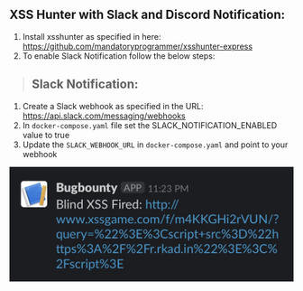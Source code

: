 ## XSS Hunter with Slack and Discord Notification:
1. Install xsshunter as specified in here: https://github.com/mandatoryprogrammer/xsshunter-express
2. To enable Slack Notification follow the below steps:

> ## Slack Notification:
1. Create a Slack webhook as specified in the URL: https://api.slack.com/messaging/webhooks
2. In ```docker-compose.yaml``` file set the SLACK_NOTIFICATION_ENABLED value to true
3. Update the ```SLACK_WEBHOOK_URL``` in ```docker-compose.yaml``` and point to your webhook

![Alt text](images/screenshot.jpg?raw=true "Screnshot from Slack")

 



